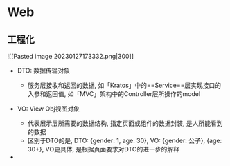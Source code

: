 # Web

## 工程化

![[Pasted image 20230127173332.png|300]]

- DTO: 数据传输对象
	- 服务层接收和返回的数据, 如「Kratos」中的==Service==层实现接口的入参和返回值, 如「MVC」架构中的Controller层所操作的model

- VO: View Obj视图对象
	- 代表展示层所需要的数据结构, 指定页面或组件的数据封装, 是人所能看到的数据
	- 区别于DTO的是, DTO: {gender: 1, age: 30}, VO: {gender: 公子}, {age: 30+}, VO更具体, 是根据页面要求对DTO的进一步的解释

- 
